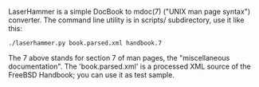 LaserHammer is a simple DocBook to mdoc(7) ("UNIX man page syntax") converter.
The command line utility is in scripts/ subdirectory, use it like this:
```
./laserhammer.py book.parsed.xml handbook.7
```
The 7 above stands for section 7 of man pages, the "miscellaneous documentation".
The 'book.parsed.xml' is a processed XML source of the FreeBSD Handbook; you can
use it as test sample.  
